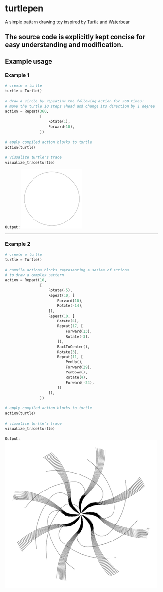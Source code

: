 # turtlepen
A simple pattern drawing toy inspired by [Turtle](https://turtleacademy.com/) and [Waterbear](http://waterbearlang.com). 

The source code is explicitly kept concise for easy understanding and modification.
--- 



## Example usage

### Example 1
```python
# create a turtle
turtle = Turtle()

# draw a circle by repeating the following action for 360 times:
# move the turtle 10 steps ahead and change its direction by 1 degree
action = Repeat(360,
                [
                    Rotate(1),
                    Forward(10),
                ])

# apply compiled action blocks to turtle
action(turtle)

# visualize turtle's trace
visualize_trace(turtle)
```

`Output:`
<img src="./examples/exp1.png"
     alt="example 1"
     width="200" />

--- 

### Example 2
```python
# create a turtle
turtle = Turtle()

# compile actions blocks representing a series of actions
# to draw a complex pattern
action = Repeat(10,
                [
                    Rotate(-5),
                    Repeat(10, [
                        Forward(10),
                        Rotate(-14),
                    ]),
                    Repeat(10, [
                        Rotate(5),
                        Repeat(17, [
                            Forward(13),
                            Rotate(-3),
                        ]),
                        BackToCenter(),
                        Rotate(3),
                        Repeat(11, [
                            PenUp(),
                            Forward(29),
                            PenDown(),
                            Rotate(4),
                            Forward(-24),
                        ])
                    ]),
                ])

# apply compiled action blocks to turtle
action(turtle)

# visualize turtle's trace
visualize_trace(turtle)
```

`Output:`
<img src="./examples/exp2.png"
     alt="example 2"
     width="500" />